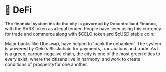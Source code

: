 # 💸 DeFi

The financial system inside the city is governed by Decentralised Finance, with the $VRS token as a legal tender. People have been using this currency for trade and commerce along with $CELO token and $cUSD stable coin.

Major banks like Ubeswap, have helped to 'bank the unbanked'. The system is powered by Celo's Blockchain for payments, transactions and trade. As it is a green, carbon-negative chain, the city is one of the most green cities to every exist, where the citizens live in harmony, and work to create conditions of prosperity for one another.
